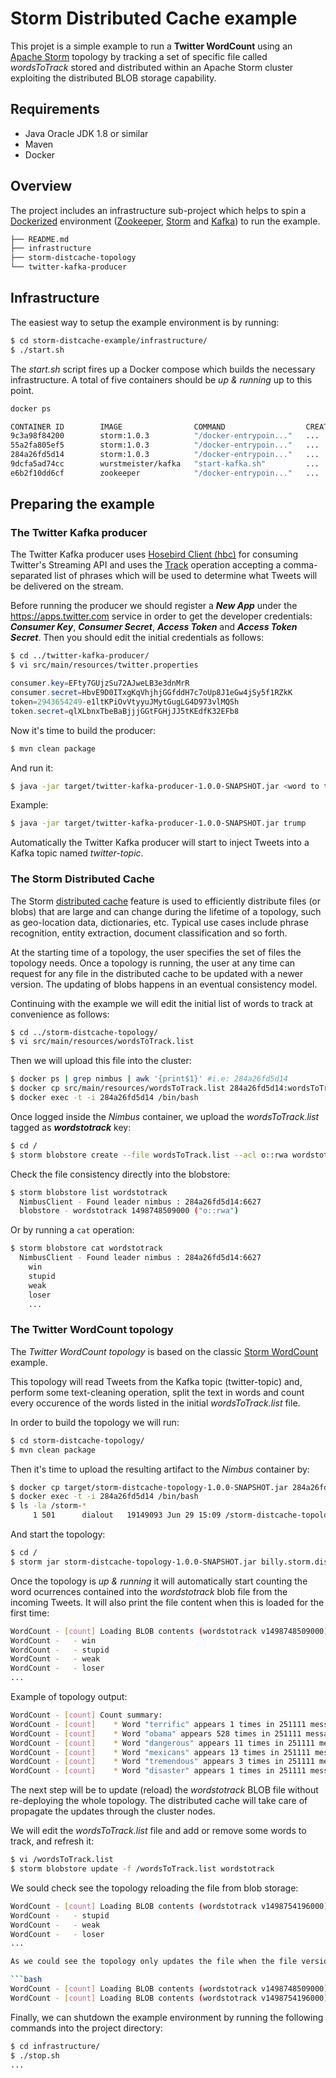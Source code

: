 # Storm Distributed Cache example

This projet is a simple example to run a **Twitter WordCount** using an [Apache Storm](http://storm.apache.org) topology by tracking a set of specific file called *wordsToTrack* stored and distributed within an Apache Storm cluster exploiting the distributed BLOB storage capability.

## Requirements

* Java Oracle JDK 1.8 or similar
* Maven
* Docker

## Overview

The project includes an infrastructure sub-project which helps to spin a [Dockerized](https://www.docker.com) environment ([Zookeeper](https://zookeeper.apache.org), [Storm](http://storm.apache.org) and [Kafka](https://kafka.apache.org)) to run the example.

```bash
├── README.md
├── infrastructure
├── storm-distcache-topology
└── twitter-kafka-producer
```

## Infrastructure

The easiest way to setup the example environment is by running:

```bash
$ cd storm-distcache-example/infrastructure/
$ ./start.sh
```

The *start.sh* script fires up a Docker compose which builds the necessary infrastructure. A total of five containers should be *up & running* up to this point.

```bash
docker ps

CONTAINER ID        IMAGE                COMMAND                  CREATED   STATUS              PORTS                      NAMES
9c3a98f84200        storm:1.0.3          "/docker-entrypoin..."   ...        ...                                         supervisor
55a2fa805ef5        storm:1.0.3          "/docker-entrypoin..."   ...        ...          0.0.0.0:8080->8080/tcp         ui
284a26fd5d14        storm:1.0.3          "/docker-entrypoin..."   ...        ...          0.0.0.0:6627->6627/tcp         nimbus
9dcfa5ad74cc        wurstmeister/kafka   "start-kafka.sh"         ...        ...          0.0.0.0:9092->9092/tcp         kafka
e6b2f10dd6cf        zookeeper            "/docker-entrypoin..."   ...        ...          2181/tcp, 2888/tcp, 3888/tcp   zookeeper
```

## Preparing the example

### The Twitter Kafka producer

The Twitter Kafka producer uses [Hosebird Client (hbc)](https://github.com/twitter/hbc) for consuming Twitter's Streaming API and uses the [Track](https://dev.twitter.com/streaming/overview/request-parameters#track) operation accepting a comma-separated list of phrases which will be used to determine what Tweets will be delivered on the stream.

Before running the producer we should register a ***New App*** under the https://apps.twitter.com service in order to get the developer credentials: ***Consumer Key***, ***Consumer Secret***, ***Access Token*** and ***Access Token Secret***. Then you should edit the initial credentials as follows:

```bash
$ cd ../twitter-kafka-producer/
$ vi src/main/resources/twitter.properties
```

```java
consumer.key=EFty7GUjzSu72AJweLB3e3dnMrR
consumer.secret=HbvE9D0ITxgKqVhjhjGGfddH7c7oUp8J1eGw4jSy5f1RZkK
token=2943654249-e1ltKPiOvVtyyuJMytGugLG4D973vlMQSh
token.secret=qlXLbnxTbeBaBjjjGGtFGHjJJ5tKEdfK32EFb8
```

Now it's time to build the producer:

```bash
$ mvn clean package
```

And run it:

```bash
$ java -jar target/twitter-kafka-producer-1.0.0-SNAPSHOT.jar <word to track>
```

Example:

```bash
$ java -jar target/twitter-kafka-producer-1.0.0-SNAPSHOT.jar trump
```

Automatically the Twitter Kafka producer will start to inject Tweets into a Kafka topic named *twitter-topic*.

### The Storm Distributed Cache

The Storm [distributed cache](http://storm.apache.org/releases/1.1.0/distcache-blobstore.html) feature is used to efficiently distribute files (or blobs) that are large and can change during the lifetime of a topology, such as geo-location data, dictionaries, etc. Typical use cases include phrase recognition, entity extraction, document classification and so forth.

At the starting time of a topology, the user specifies the set of files the topology needs. Once a topology is running, the user at any time can request for any file in the distributed cache to be updated with a newer version. The updating of blobs happens in an eventual consistency model.

Continuing with the example we will edit the initial list of words to track at convenience as follows:

```bash
$ cd ../storm-distcache-topology/
$ vi src/main/resources/wordsToTrack.list
```

Then we will upload this file into the cluster:

```bash
$ docker ps | grep nimbus | awk '{print$1}' #i.e: 284a26fd5d14
$ docker cp src/main/resources/wordsToTrack.list 284a26fd5d14:wordsToTrack.list
$ docker exec -t -i 284a26fd5d14 /bin/bash
```

Once logged inside the *Nimbus* container, we upload the *wordsToTrack.list* tagged as ***wordstotrack*** key:

```bash
$ cd /
$ storm blobstore create --file wordsToTrack.list --acl o::rwa wordstotrack
```

Check the file consistency directly into the blobstore:

```bash
$ storm blobstore list wordstotrack
  NimbusClient - Found leader nimbus : 284a26fd5d14:6627
  blobstore - wordstotrack 1498748509000 ("o::rwa")
```
Or by running a `cat` operation:

```bash
$ storm blobstore cat wordstotrack
  NimbusClient - Found leader nimbus : 284a26fd5d14:6627
    win
    stupid
    weak
    loser
    ...
```

### The Twitter WordCount topology

The *Twitter WordCount topology* is based on the classic [Storm WordCount](http://www.corejavaguru.com/bigdata/storm/word-count-topology) example.

This topology will read Tweets from the Kafka topic (twitter-topic) and, perform some text-cleaning operation, split the text in words and count every occurence of the words listed in the initial *wordsToTrack.list* file.

In order to build the topology we will run:

```bash
$ cd storm-distcache-topology/
$ mvn clean package
```

Then it's time to upload the resulting artifact to the *Nimbus* container by:

```bash
$ docker cp target/storm-distcache-topology-1.0.0-SNAPSHOT.jar 284a26fd5d14:storm-distcache-topology-1.0.0-SNAPSHOT.jar
$ docker exec -t -i 284a26fd5d14 /bin/bash
$ ls -la /storm-*
     1 501      dialout   19149093 Jun 29 15:09 /storm-distcache-topology-1.0.0-SNAPSHOT.jar
```

And start the topology:

```bash
$ cd /
$ storm jar storm-distcache-topology-1.0.0-SNAPSHOT.jar billy.storm.distcache.example.WordCountTopology
```

Once the topology is *up & running* it will automatically start counting the word ocurrences contained into the *wordstotrack* blob file from the incoming Tweets. It will also print the file content when this is loaded for the first time:

```bash
WordCount - [count] Loading BLOB contents (wordstotrack v1498748509000):
WordCount -   - win
WordCount -   - stupid
WordCount -   - weak
WordCount -   - loser
...
```

Example of topology output:

```bash
WordCount - [count] Count summary:
WordCount - [count]    * Word "terrific" appears 1 times in 251111 messages (0 % total)
WordCount - [count]    * Word "obama" appears 528 times in 251111 messages (0.21 % total)
WordCount - [count]    * Word "dangerous" appears 11 times in 251111 messages (0 % total)
WordCount - [count]    * Word "mexicans" appears 13 times in 251111 messages (0.01 % total)
WordCount - [count]    * Word "tremendous" appears 3 times in 251111 messages (0 % total)
WordCount - [count]    * Word "disaster" appears 1 times in 251111 messages (0 % total)
```

The next step will be to update (reload) the *wordstotrack* BLOB file without re-deploying the whole topology. The distributed cache will take care of propagate the updates through the cluster nodes.

We will edit the *wordsToTrack.list* file and add or remove some words to track, and refresh it:

```bash
$ vi /wordsToTrack.list
$ storm blobstore update -f /wordsToTrack.list wordstotrack
```
We sould check see the topology reloading the file from blob storage:

```bash
WordCount - [count] Loading BLOB contents (wordstotrack v1498754196000):
WordCount -   - stupid
WordCount -   - weak
WordCount -   - loser
...

As we could see the topology only updates the file when the file version changes:

```bash
WordCount - [count] Loading BLOB contents (wordstotrack v1498748509000) # Initial file
WordCount - [count] Loading BLOB contents (wordstotrack v1498754196000) # Reload after the update
```

Finally, we can shutdown the example environment by running the following commands into the project directory:

```bash
$ cd infrastructure/
$ ./stop.sh
...
```

